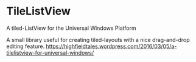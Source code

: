 # TileListView
A tiled-ListView for the Universal Windows Platform

A small library useful for creating tiled-layouts with a nice drag-and-drop editing feature.
https://highfieldtales.wordpress.com/2016/03/05/a-tilelistview-for-universal-windows/
